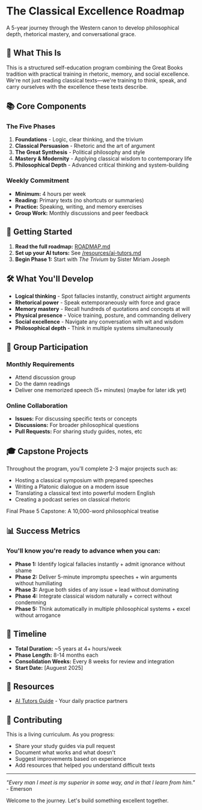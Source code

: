 # The Classical Excellence Roadmap

A 5-year journey through the Western canon to develop philosophical depth, rhetorical mastery, and conversational grace.

## 🎯 What This Is

This is a structured self-education program combining the Great Books tradition with practical training in rhetoric, memory, and social excellence. We're not just reading classical texts—we're training to think, speak, and carry ourselves with the excellence these texts describe.

## 📚 Core Components

### The Five Phases
1. **Foundations** - Logic, clear thinking, and the trivium
2. **Classical Persuasion** - Rhetoric and the art of argument  
3. **The Great Synthesis** - Political philosophy and style
4. **Mastery & Modernity** - Applying classical wisdom to contemporary life
5. **Philosophical Depth** - Advanced critical thinking and system-building

### Weekly Commitment
- **Minimum:** 4 hours per week
- **Reading:** Primary texts (no shortcuts or summaries)
- **Practice:** Speaking, writing, and memory exercises
- **Group Work:** Monthly discussions and peer feedback

## 🚀 Getting Started

1. **Read the full roadmap:** [ROADMAP.md](./ROADMAP.md)
2. **Set up your AI tutors:** See [/resources/ai-tutors.md](./resources/ai-tutors.md)
3. **Begin Phase 1:** Start with *The Trivium* by Sister Miriam Joseph

## 🛠 What You'll Develop

- **Logical thinking** - Spot fallacies instantly, construct airtight arguments
- **Rhetorical power** - Speak extemporaneously with force and grace
- **Memory mastery** - Recall hundreds of quotations and concepts at will
- **Physical presence** - Voice training, posture, and commanding delivery
- **Social excellence** - Navigate any conversation with wit and wisdom
- **Philosophical depth** - Think in multiple systems simultaneously

## 💬 Group Participation

### Monthly Requirements
- Attend discussion group
- Do the damn readings
- Deliver one memorized speech (5+ minutes) (maybe for later idk yet)

### Online Collaboration
- **Issues:** For discussing specific texts or concepts
- **Discussions:** For broader philosophical questions
- **Pull Requests:** For sharing study guides, notes, etc

## 🎓 Capstone Projects

Throughout the program, you'll complete 2-3 major projects such as:
- Hosting a classical symposium with prepared speeches
- Writing a Platonic dialogue on a modern issue
- Translating a classical text into powerful modern English
- Creating a podcast series on classical rhetoric

Final Phase 5 Capstone: A 10,000-word philosophical treatise

## 📊 Success Metrics

### You'll know you're ready to advance when you can:
- **Phase 1:** Identify logical fallacies instantly + admit ignorance without shame
- **Phase 2:** Deliver 5-minute impromptu speeches + win arguments without humiliating
- **Phase 3:** Argue both sides of any issue + lead without dominating
- **Phase 4:** Integrate classical wisdom naturally + correct without condemning
- **Phase 5:** Think automatically in multiple philosophical systems + excel without arrogance

## 📅 Timeline

- **Total Duration:** ~5 years at 4+ hours/week
- **Phase Length:** 8-14 months each
- **Consolidation Weeks:** Every 8 weeks for review and integration
- **Start Date:** [Auguest 2025]

## 🔗 Resources

- [AI Tutors Guide](./resources/ai-tutors.md) - Your daily practice partners

## 📝 Contributing

This is a living curriculum. As you progress:
- Share your study guides via pull request
- Document what works and what doesn't
- Suggest improvements based on experience
- Add resources that helped you understand difficult texts

---

*"Every man I meet is my superior in some way, and in that I learn from him."* - Emerson

Welcome to the journey. Let's build something excellent together.
